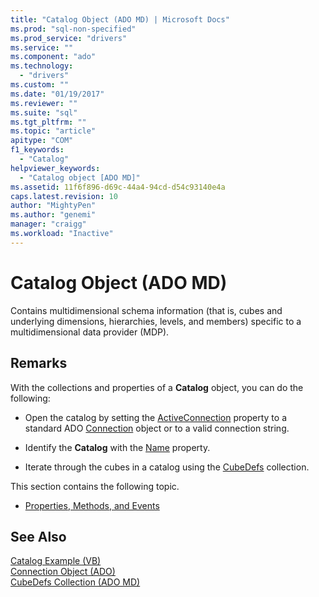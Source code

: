 ```yaml
---
title: "Catalog Object (ADO MD) | Microsoft Docs"
ms.prod: "sql-non-specified"
ms.prod_service: "drivers"
ms.service: ""
ms.component: "ado"
ms.technology:
  - "drivers"
ms.custom: ""
ms.date: "01/19/2017"
ms.reviewer: ""
ms.suite: "sql"
ms.tgt_pltfrm: ""
ms.topic: "article"
apitype: "COM"
f1_keywords: 
  - "Catalog"
helpviewer_keywords: 
  - "Catalog object [ADO MD]"
ms.assetid: 11f6f896-d69c-44a4-94cd-d54c93140e4a
caps.latest.revision: 10
author: "MightyPen"
ms.author: "genemi"
manager: "craigg"
ms.workload: "Inactive"
---
```

# Catalog Object (ADO MD)
Contains multidimensional schema information (that is, cubes and underlying dimensions, hierarchies, levels, and members) specific to a multidimensional data provider (MDP).  
  
## Remarks  
 With the collections and properties of a **Catalog** object, you can do the following:  
  
-   Open the catalog by setting the [ActiveConnection](../../../ado/reference/ado-md-api/activeconnection-property-ado-md.md) property to a standard ADO [Connection](../../../ado/reference/ado-api/connection-object-ado.md) object or to a valid connection string.  
  
-   Identify the **Catalog** with the [Name](../../../ado/reference/ado-md-api/name-property-ado-md.md) property.  
  
-   Iterate through the cubes in a catalog using the [CubeDefs](../../../ado/reference/ado-md-api/cubedefs-collection-ado-md.md) collection.  
  
 This section contains the following topic.  
  
-   [Properties, Methods, and Events](../../../ado/reference/ado-md-api/catalog-object-properties-methods-and-events-ado-md.md)  
  
## See Also  
 [Catalog Example (VB)](../../../ado/reference/ado-md-api/catalog-example-vb.md)   
 [Connection Object (ADO)](../../../ado/reference/ado-api/connection-object-ado.md)   
 [CubeDefs Collection (ADO MD)](../../../ado/reference/ado-md-api/cubedefs-collection-ado-md.md)
